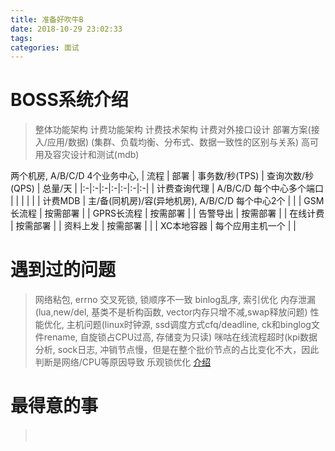 ```yaml
---
title: 准备好吹牛B
date: 2018-10-29 23:02:33
tags:
categories: 面试
---
```


# BOSS系统介绍
> 整体功能架构
> 计费功能架构
> 计费技术架构
> 计费对外接口设计
> 部署方案(接入/应用/数据) (集群、负载均衡、分布式、数据一致性的区别与关系)
> 高可用及容灾设计和测试(mdb)


两个机房, A/B/C/D 4个业务中心, 
| 流程 | 部署 | 事务数/秒(TPS) | 查询次数/秒(QPS) | 总量/天 | 
|:-|:-|:-|:-|:-|:-|:-|
| 计费查询代理 | A/B/C/D 每个中心多个端口 | | | | | 
| 计费MDB | 主/备(同机房)/容(异地机房), A/B/C/D 每个中心2个 | |
| GSM长流程 | 按需部署 |
| GPRS长流程 | 按需部署 | 
| 告警导出 | 按需部署 |
| 在线计费 | 按需部署 |
| 资料上发 | 按需部署 | | 
| XC本地容器 | 每个应用主机一个 | |




<!-- more -->

# 遇到过的问题
> 网络粘包, errno
> 交叉死锁, 锁顺序不一致
> binlog乱序, 索引优化
> 内存泄漏(lua,new/del, 基类不是析构函数, vector内存只增不减,swap释放问题) 
> 性能优化, 主机问题(linux时钟源, ssd调度方式cfq/deadline, ck和binglog文件rename, 自旋锁占CPU过高, 存储变为只读)
> 咪咕在线流程超时(kpi数据分析, sock日志, 冲销节点慢，但是在整个批价节点的占比变化不大，因此判断是网络/CPU等原因导致
> 乐观锁优化 [介绍](https://github.com/bzadhere/JavaGuide/blob/master/%E9%9D%A2%E8%AF%95%E5%BF%85%E5%A4%87/%E9%9D%A2%E8%AF%95%E5%BF%85%E5%A4%87%E4%B9%8B%E4%B9%90%E8%A7%82%E9%94%81%E4%B8%8E%E6%82%B2%E8%A7%82%E9%94%81.md)

# 最得意的事
> 
>　
